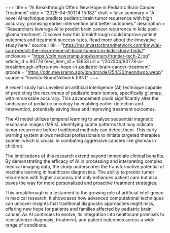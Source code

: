 +++
title = "AI Breakthrough Offers New Hope in Pediatric Brain Cancer Treatment"
date = "2025-04-30T14:15:18Z"
draft = false
summary = "A novel AI technique predicts pediatric brain tumor recurrence with high accuracy, promising earlier intervention and better outcomes."
description = "Researchers leverage AI to predict brain cancer recurrence in kids post-glioma treatment. Discover how this breakthrough could improve patient outcomes and treatment success rates. Read more about the innovative study here."
source_link = "https://rss.investorbrandnetwork.com/bmw/ai-can-predict-the-recurrence-of-brain-tumors-in-kids-study-finds/"
enclosure = "https://cdn.newsramp.app/banners/frontier-tech-2.jpg"
article_id = 90778
feed_item_id = 13653
url = "/202504/90778-ai-breakthrough-offers-new-hope-in-pediatric-brain-cancer-treatment"
qrcode = "https://cdn.newsramp.app/ibn/qrcode/254/30/neondwoo.webp"
source = "InvestorBrandNetwork (IBN)"
+++

<p>A recent study has unveiled an artificial intelligence (AI) technique capable of predicting the recurrence of pediatric brain tumors, specifically gliomas, with remarkable accuracy. This advancement could significantly alter the landscape of pediatric oncology by enabling earlier detection and intervention, potentially saving lives and improving treatment outcomes.</p><p>The AI model utilizes temporal learning to analyze sequential magnetic resonance images (MRIs), identifying subtle patterns that may indicate tumor recurrence before traditional methods can detect them. This early warning system allows medical professionals to initiate targeted therapies sooner, which is crucial in combating aggressive cancers like gliomas in children.</p><p>The implications of this research extend beyond immediate clinical benefits. By demonstrating the efficacy of AI in processing and interpreting complex medical imaging data, the study underscores the transformative potential of machine learning in healthcare diagnostics. The ability to predict tumor recurrence with higher accuracy not only enhances patient care but also paves the way for more personalized and proactive treatment strategies.</p><p>This breakthrough is a testament to the growing role of artificial intelligence in medical research. It showcases how advanced computational techniques can uncover insights that traditional diagnostic approaches might miss, offering new hope for patients and families affected by pediatric brain cancer. As AI continues to evolve, its integration into healthcare promises to revolutionize diagnosis, treatment, and patient outcomes across a wide range of conditions.</p>